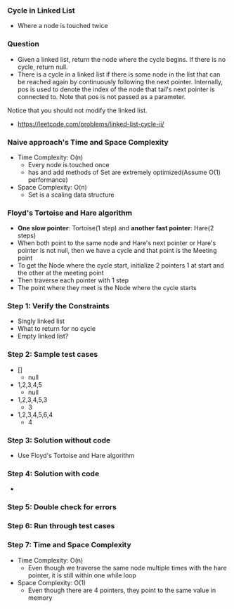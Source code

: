 ### Cycle in Linked List

* Where a node is touched twice

### Question

* Given a linked list, return the node where the cycle begins. If there is no cycle, return null.
* There is a cycle in a linked list if there is some node in the list that can be reached again by continuously following the next pointer. Internally, pos is used to denote the index of the node that tail's next pointer is connected to. Note that pos is not passed as a parameter.

Notice that you should not modify the linked list.
* https://leetcode.com/problems/linked-list-cycle-ii/

### Naive approach's Time and Space Complexity

* Time Complexity: O(n)
  * Every node is touched once
  * has and add methods of Set are extremely optimized(Assume O(1) performance)
* Space Complexity: O(n)
  * Set is a scaling data structure

### Floyd's Tortoise and Hare algorithm

* **One slow pointer**: Tortoise(1 step) and **another fast pointer**: Hare(2 steps)
* When both point to the same node and Hare's next pointer or Hare's pointer is not null, then we have a cycle and that point is the Meeting point
* To get the Node where the cycle start, initialize 2 pointers 1 at start and the other at the meeting point
* Then traverse each pointer with 1 step
* The point where they meet is the Node where the cycle starts

### Step 1: Verify the Constraints

* Singly linked list
* What to return for no cycle
* Empty linked list?

### Step 2: Sample test cases

* []
  * null
* 1,2,3,4,5
  * null
* 1,2,3,4,5,3
  * 3
* 1,2,3,4,5,6,4
  * 4

### Step 3: Solution without code

* Use Floyd's Tortoise and Hare algorithm

### Step 4: Solution with code

* 

### Step 5: Double check for errors

### Step 6: Run through test cases

### Step 7: Time and Space Complexity

* Time Complexity: O(n)
  * Even though we traverse the same node multiple times with the hare pointer, it is still within one while loop
* Space Complexity: O(1)
  * Even though there are 4 pointers, they point to the same value in memory